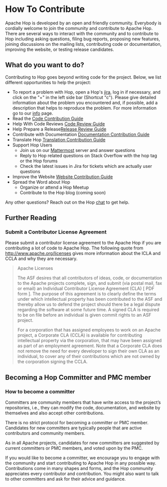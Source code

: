 <!--
/*
 * Licensed to the Apache Software Foundation (ASF) under one or more
 * contributor license agreements.  See the NOTICE file distributed with
 * this work for additional information regarding copyright ownership.
 * The ASF licenses this file to You under the Apache License, Version 2.0
 * (the "License"); you may not use this file except in compliance with
 * the License.  You may obtain a copy of the License at
 *
 *      http://www.apache.org/licenses/LICENSE-2.0
 *
 * Unless required by applicable law or agreed to in writing, software
 * distributed under the License is distributed on an "AS IS" BASIS,
 * WITHOUT WARRANTIES OR CONDITIONS OF ANY KIND, either express or implied.
 * See the License for the specific language governing permissions and
 * limitations under the License.
 */
-->
# How To Contribute

Apache Hop is developed by an open and friendly community. Everybody is cordially welcome to join the community and contribute to Apache Hop. There are several ways to interact with the community and to contribute to Hop including asking questions, filing bug reports, proposing new features, joining discussions on the mailing lists, contributing code or documentation, improving the website, or testing release candidates.

## What do you want to do?
Contributing to Hop goes beyond writing code for the project. Below, we list different opportunities to help the project:

* To report a problem with Hop, open a Hop's [jira](https://issues.apache.org/jira/projects/HOP/issues), log in if necessary, and click on the "+" in the left side bar (Shortcut "c").
Please give detailed information about the problem you encountered and, if possible, add a description that helps to reproduce the problem. For more information go to our [info](https://hop.apache.org/community/contribution-guides/jira-guide/) page. 
* Read the [Code Contribution Guide](https://hop.apache.org/community/contribution-guides/code-contribution-guide/)
* Help With Code Reviews [Code Review Guide](https://hop.apache.org/community/contribution-guides/code-review-guide/)
* Help Prepare a Release[Release Review Guide](https://hop.apache.org/community/contribution-guides/release-contribution-guide/)
* Contribute with Documentation [Documentation Contribution Guide](https://hop.apache.org/community/contribution-guides/documentation-contribution-guide/)
* Translate Hop [Translation Contribution Guide](https://hop.apache.org/community/contribution-guides/translation-contribution-guide/)
* Support Hop Users
  * Join us on our [Mattermost](https://chat.project-hop.org/) server and answer questions
  * Reply to Hop related questions on Stack Overflow with the hop tag or the Hop forums
  * Check the latest issues in Jira for tickets which are actually user questions
* Improve the Website [Website Contribution Guide](https://hop.apache.org/community/contribution-guides/website-contribution-guide/)
* Spread the Word about Hop
  * Organize or attend a Hop Meetup
  * Contribute to the Hop blog (coming soon)


Any other questions? Reach out on the Hop [chat](https://chat.project-hop.org/) to get help.

## Further Reading
### Submit a Contributor License Agreement
Please submit a contributor license agreement to the Apache Hop if you are contributing a lot of code to Apache Hop. The following quote from http://www.apache.org/licenses gives more information about the ICLA and CCLA and why they are necessary.

>Apache Licenses
> 
>The ASF desires that all contributors of ideas, code, or documentation to the Apache projects complete, sign, and submit (via postal mail, fax or email) an Individual Contributor License Agreement (CLA) [ PDF form ]. The purpose of this agreement is to clearly define the terms under which intellectual property has been contributed to the ASF and thereby allow us to defend the project should there be a legal dispute regarding the software at some future time. A signed CLA is required to be on file before an individual is given commit rights to an ASF project.
>
>For a corporation that has assigned employees to work on an Apache project, a Corporate CLA (CCLA) is available for contributing intellectual property via the corporation, that may have been assigned as part of an employment agreement. Note that a Corporate CLA does not remove the need for every developer to sign their own CLA as an individual, to cover any of their contributions which are not owned by the corporation signing the CCLA.

## Becoming a Hop Committer and PMC member
### How to become a committer

Committers are community members that have write access to the project’s repositories, i.e., they can modify the code, documentation, and website by themselves and also accept other contributions.

There is no strict protocol for becoming a committer or PMC member. Candidates for new committers are typically people that are active contributors and community members.

As in all Apache projects, candidates for new committers are suggested by current committers or PMC members, and voted upon by the PMC.

If you would like to become a committer, we encourage you to engage with the community and start contributing to Apache Hop in any possible way. Contributions come in many shapes and forms, and the Hop community appreciates every contributor and contribution. You might also want to talk to other committers and ask for their advice and guidance.
